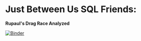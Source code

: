 <h1>Just Between Us SQL Friends:</h1>
<b>Rupaul's Drag Race Analyzed</b>

[![Binder](https://mybinder.org/badge_logo.svg)](https://mybinder.org/v2/gh/MatthewFante/just_between_us_sql_friends/master?filepath=just_between_us_sql_friends.ipynb)
